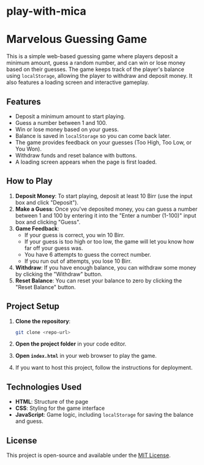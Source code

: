 # play-with-mica
# Marvelous Guessing Game

This is a simple web-based guessing game where players deposit a minimum amount, guess a random number, and can win or lose money based on their guesses. The game keeps track of the player's balance using `localStorage`, allowing the player to withdraw and deposit money. It also features a loading screen and interactive gameplay.

## Features
- Deposit a minimum amount to start playing.
- Guess a number between 1 and 100.
- Win or lose money based on your guess.
- Balance is saved in `localStorage` so you can come back later.
- The game provides feedback on your guesses (Too High, Too Low, or You Won).
- Withdraw funds and reset balance with buttons.
- A loading screen appears when the page is first loaded.

## How to Play
1. **Deposit Money**: To start playing, deposit at least 10 Birr (use the input box and click "Deposit").
2. **Make a Guess**: Once you've deposited money, you can guess a number between 1 and 100 by entering it into the "Enter a number (1-100)" input box and clicking "Guess".
3. **Game Feedback**: 
    - If your guess is correct, you win 10 Birr.
    - If your guess is too high or too low, the game will let you know how far off your guess was.
    - You have 6 attempts to guess the correct number.
    - If you run out of attempts, you lose 10 Birr.
4. **Withdraw**: If you have enough balance, you can withdraw some money by clicking the "Withdraw" button.
5. **Reset Balance**: You can reset your balance to zero by clicking the "Reset Balance" button.

## Project Setup
1. **Clone the repository**:
    ```bash
    git clone <repo-url>
    ```

2. **Open the project folder** in your code editor.

3. **Open `index.html`** in your web browser to play the game.

4. If you want to host this project, follow the instructions for deployment.

## Technologies Used
- **HTML**: Structure of the page
- **CSS**: Styling for the game interface
- **JavaScript**: Game logic, including `localStorage` for saving the balance and guess.

## License
This project is open-source and available under the [MIT License](LICENSE).

